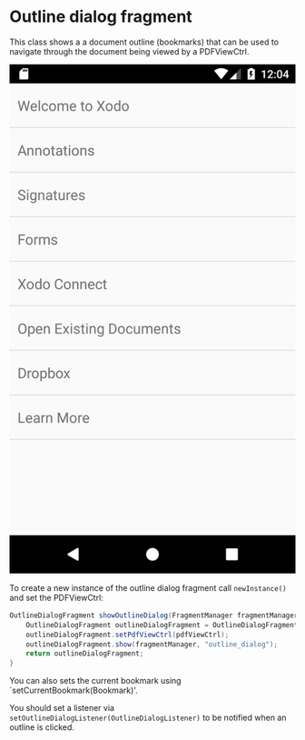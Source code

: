 # Outline dialog fragment

This class shows a a document outline (bookmarks) that can be used to navigate through the document being viewed by a PDFViewCtrl.

![](img/outline.png "Outline dialog fragment")

To create a new instance of the outline dialog fragment call `newInstance()` and set the PDFViewCtrl: 
```java
OutlineDialogFragment showOutlineDialog(FragmentManager fragmentManager, PDFViewCtrl pdfViewCtrl) {
    OutlineDialogFragment outlineDialogFragment = OutlineDialogFragment.newInstance();
    outlineDialogFragment.setPdfViewCtrl(pdfViewCtrl);
    outlineDialogFragment.show(fragmentManager, "outline_dialog");
    return outlineDialogFragment;
}
```

You can also sets the current bookmark using `setCurrentBookmark(Bookmark)'.

You should set a listener via `setOutlineDialogListener(OutlineDialogListener)` to be notified when an outline is clicked.
